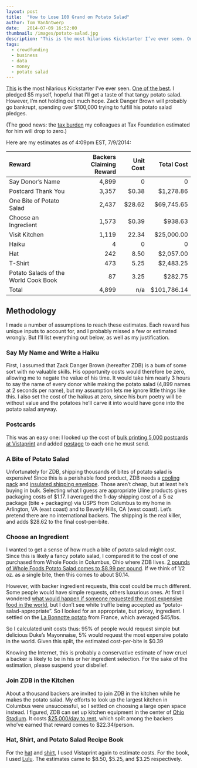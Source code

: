 ```yaml
---
layout: post
title:  "How to Lose 100 Grand on Potato Salad"
author: Tom VanAntwerp
date:   2014-07-09 16:52:00
thumbnail: /images/potato-salad.jpg
description: "This is the most hilarious Kickstarter I’ve ever seen. One of the best. I pledged $5 myself, hopeful that I’ll get a taste of that tangy potato salad. However, I’m not holding out much hope. Zack Danger Brown will probably go bankrupt, spending over $100,000 trying to fulfill his potato salad pledges."
tags:
  - crowdfunding
  - business
  - data
  - money
  - potato salad
---
```


[This](https://www.kickstarter.com/projects/324283889/potato-salad) is the most hilarious Kickstarter I’ve ever seen. [One of the best](http://www.polygon.com/2014/7/7/5876971/kickstarter-potato-salad-crowdfunding). I pledged $5 myself, hopeful that I’ll get a taste of that tangy potato salad. However, I’m not holding out much hope. Zack Danger Brown will probably go bankrupt, spending over $100,000 trying to fulfill his potato salad pledges.

(The good news: the [tax burden](http://taxfoundation.org/blog/21000-tax-bill-just-some-potato-salad) my colleagues at Tax Foundation estimated for him will drop to zero.)

Here are my estimates as of 4:09pm EST, 7/9/2014:

| Reward | Backers Claiming Reward | Unit Cost | Total Cost |
|:--- | ---:| ---:| ---:|
| Say Donor’s Name | 4,899 | 0 | 0 |
| Postcard Thank You | 3,357 | $0.38 | $1,278.86 |
| One Bite of Potato Salad | 2,437 | $28.62 | $69,745.65 |
| Choose an Ingredient | 1,573 | $0.39 | $938.63 |
| Visit Kitchen | 1,119 | 22.34 | $25,000.00 |
| Haiku | 4 | 0 | 0 |
| Hat | 242 | 8.50 | $2,057.00 |
| T-Shirt | 473 | 5.25 | $2,483.25 |
| Potato Salads of the World Cook Book | 87 | 3.25 | $282.75 |
| Total | 4,899 | n/a | $101,786.14 |

## Methodology

I made a number of assumptions to reach these estimates. Each reward has unique inputs to account for, and I probably missed a few or estimated wrongly. But I’ll list everything out below, as well as my justification.

### Say My Name and Write a Haiku

First, I assumed that Zack Danger Brown (hereafter ZDB) is a bum of some sort with no valuable skills. His opportunity costs would therefore be zero, allowing me to negate the value of his time. It would take him nearly 3 hours to say the name of every donor while making the potato salad (4,899 names at 2 seconds per name), but my assumption lets me ignore little things like this. I also set the cost of the haikus at zero, since his bum poetry will be without value and the potatoes he’ll carve it into would have gone into the potato salad anyway.

### Postcards

This was an easy one: I looked up the cost of [bulk printing 5,000 postcards at Vistaprint](http://www.vistaprint.com/postcards.aspx?psite=mkwid%7cPZLqLS0h&crtv=46266095779&mk=vistaprint&ad=e&device=c&couponAutoload=1&GP=7%2f9%2f2014+2%3a57%3a51+PM&GPS=3229234563&GNF=0) and added [postage](http://postcalc.usps.gov/postcards.aspx) to each one he must send.

### A Bite of Potato Salad

Unfortunately for ZDB, shipping thousands of bites of potato salad is expensive! Since this is a perishable food product, ZDB needs a [cooling pack](http://www.uline.com/BL_2167/Single-Use-Cold-Packs?keywords=cold%20packs) and [insulated shipping envelope](http://www.uline.com/BL_2170/Insulated-Mailers). Those aren’t cheap, but at least he’s buying in bulk. Selecting what I guess are appropriate Uline products gives packaging costs of $1.17. I averaged the 1-day shipping cost of a 5 oz package (bite + packaging) via USPS from Columbus to my home in Arlington, VA (east coast) and to Beverly Hills, CA (west coast). Let’s pretend there are no international backers. The shipping is the real killer, and adds $28.62 to the final cost-per-bite.

### Choose an Ingredient

I wanted to get a sense of how much a bite of potato salad might cost. Since this is likely a fancy potato salad, I compared it to the cost of one purchased from Whole Foods in Columbus, Ohio where ZDB lives. [2 pounds of Whole Foods Potato Salad comes to $8.99 per pound](http://shop.wholefoodsmarket.com/store/Sides-Grilling/Picnic-Potato-Salad-P14498C2292.aspx). If we think of 1/2 oz. as a single bite, then this comes to about $0.14.

However, with backer ingredient requests, this cost could be much different. Some people would have simple requests, others luxurious ones. At first I wondered [what would happen if someone requested the most expensive food in the world](http://www.therichest.com/luxury/most-expensive/the-top-10-most-expensive-food-in-the-world/), but I don’t see white truffle being accepted as “potato-salad-appropriate”. So I looked for an appropriate, but pricey, ingredient. I settled on the [La Bonnotte potato](http://most-expensive.com/potato) from France, which averaged $45/lbs.

So I calculated unit costs thus: 95% of people would request simple but delicious Duke’s Mayonnaise, 5% would request the most expensive potato in the world. Given this split, the estimated cost-per-bite is $0.39

Knowing the Internet, this is probably a conservative estimate of how cruel a backer is likely to be in his or her ingredient selection. For the sake of the estimation, please suspend your disbelief.

### Join ZDB in the Kitchen

About a thousand backers are invited to join ZDB in the kitchen while he makes the potato salad. My efforts to look up the largest kitchen in Columbus were unsuccessful, so I settled on choosing a large open space instead. I figured, ZDB can set up kitchen equipment in the center of [Ohio Stadium](http://en.wikipedia.org/wiki/Ohio_Stadium). It costs [$25,000/day to rent](http://grfx.cstv.com/schools/osu/graphics/pdf/facilities/facility-rental-guidelines.pdf), which split among the backers who’ve earned that reward comes to $22.34/person.

### Hat, Shirt, and Potato Salad Recipe Book

For the [hat](http://www.vistaprint.com/custom-hats.aspx) and [shirt](http://www.vistaprint.com/custom-tshirts.aspx), I used Vistaprint again to estimate costs. For the book, I used [Lulu](http://www.lulu.com/publish/books/?cid=nav_bks). The estimates came to $8.50, $5.25, and $3.25 respectively.
